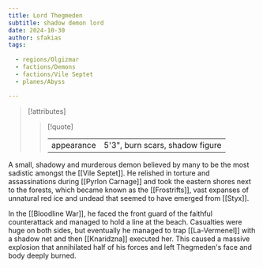 ```yaml
---
title: Lord Thegmeden
subtitle: shadow demon lord
date: 2024-10-30
author: sfakias
tags:
  
  - regions/Olgizmar
  - factions/Demons
  - factions/Vile Septet
  - planes/Abyss

---
```

> [!attributes]
> 
> > [!quote]
> >
> > | | |
> > | --- | --- |
> > | appearance | 5'3", burn scars, shadow figure |

A small, shadowy and murderous demon believed by many to be the most sadistic amongst the [[Vile Septet]]. He relished in torture and assassinations during [[Pyrlon Carnage]] and took the eastern shores next to the forests, which became known as the [[Frostrifts]], vast expanses of unnatural red ice and undead that seemed to have emerged from [[Styx]].

In the [[Bloodline War]], he faced the front guard of the faithful counterattack and managed to hold a line at the beach. Casualties were huge on both sides, but eventually he managed to trap [[La-Vermenel]] with a shadow net and then [[Knaridzna]] executed her. This caused a massive explosion that annihilated half of his forces and left Thegmeden's face and body deeply burned.